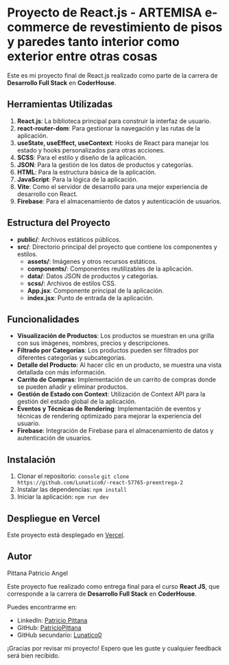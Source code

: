 # Proyecto de React.js - ARTEMISA e-commerce de revestimiento de pisos y paredes tanto interior como exterior entre otras cosas

Este es mi proyecto final de React.js realizado como parte de la carrera de **Desarrollo Full Stack** en **CoderHouse**.

## Herramientas Utilizadas

1. **React.js**: La biblioteca principal para construir la interfaz de usuario.
2. **react-router-dom**: Para gestionar la navegación y las rutas de la aplicación.
3. **useState, useEffect, useContext**: Hooks de React para manejar los estado y hooks personalizados para otras acciones.
4. **SCSS**: Para el estilo y diseño de la aplicación.
5. **JSON**: Para la gestión de los datos de productos y categorías.
6. **HTML**: Para la estructura básica de la aplicación.
7. **JavaScript**: Para la lógica de la aplicación.
8. **Vite**: Como el servidor de desarrollo para una mejor experiencia de desarrollo con React.
9. **Firebase**: Para el almacenamiento de datos y autenticación de usuarios.

## Estructura del Proyecto

- **public/**: Archivos estáticos públicos.
- **src/**: Directorio principal del proyecto que contiene los componentes y estilos.
  - **assets/**: Imágenes y otros recursos estáticos.
  - **components/**: Componentes reutilizables de la aplicación.
  - **data/**: Datos JSON de productos y categorías.
  - **scss/**: Archivos de estilos CSS.
  - **App.jsx**: Componente principal de la aplicación.
  - **index.jsx**: Punto de entrada de la aplicación.

## Funcionalidades

- **Visualización de Productos**: Los productos se muestran en una grilla con sus imágenes, nombres, precios y descripciones.
- **Filtrado por Categorías**: Los productos pueden ser filtrados por diferentes categorías y subcategorias.
- **Detalle del Producto**: Al hacer clic en un producto, se muestra una vista detallada con más información.
- **Carrito de Compras**: Implementación de un carrito de compras donde se pueden añadir y eliminar productos.
- **Gestión de Estado con Context**: Utilización de Context API para la gestión del estado global de la aplicación.
- **Eventos y Técnicas de Rendering**: Implementación de eventos y técnicas de rendering optimizado para mejorar la experiencia del usuario.
- **Firebase**: Integración de Firebase para el almacenamiento de datos y autenticación de usuarios.

## Instalación

1. Clonar el repositorio:
    ```console```
    ```git clone https://github.com/Lunatico0/-react-57765-preentrega-2```
2. Instalar las dependencias:
    ```npm install```
3. Iniciar la aplicación:
    ```npm run dev```

## Despliegue en Vercel

Este proyecto está desplegado en [Vercel](https://artemisanogoya.vercel.app).

## Autor

Pittana Patricio Angel

Este proyecto fue realizado como entrega final para el curso **React JS**, que corresponde a la carrera de **Desarrollo Full Stack** en **CoderHouse**.

Puedes encontrarme en:

- LinkedIn: [Patricio Pittana]([LinkedIn](https://www.linkedin.com/in/patricio-pittana-2185b6177/))
- GitHub: [PatricioPittana]([GitHub](https://github.com/PatricioPittana))
- GitHub secundario: [Lunatico0]([GitHub](https://github.com/Lunatico0))

¡Gracias por revisar mi proyecto! Espero que les guste y cualquier feedback será bien recibido.
